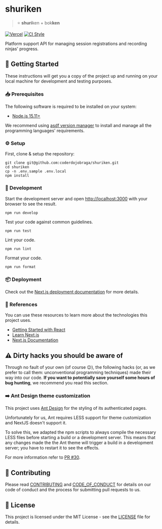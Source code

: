 [contributing]: CONTRIBUTING.md
[code_of_conduct]: CODE_OF_CONDUCT.md
[license]: LICENSE.txt
[vercel-status]: http://therealsujitk-vercel-badge.vercel.app/?app=coderdojo-braga
[deploy-url]: https://coderdojo-braga.vercel.app
[style-status]: https://github.com/coderdojobraga/shuriken/actions/workflows/style.yml/badge.svg
[style-workflow]: https://github.com/coderdojobraga/shuriken/actions/workflows/style.yml

# shuriken

> :star: **shuri**ken + bok**ken**

[![Vercel][vercel-status]][deploy-url]
[![CI Style][style-status]][style-workflow]

Platform support API for managing session registrations and recording ninjas'
progress.

## :rocket: Getting Started

These instructions will get you a copy of the project up and running on your
local machine for development and testing purposes.

### :inbox_tray: Prerequisites

The following software is required to be installed on your system:

- [Node.js 15.11+](https://nodejs.org/en/download/)

We recommend using [asdf version
manager](https://asdf-vm.com/#/core-manage-asdf?id=install) to install and
manage all the programming languages' requirements.

### :gear: Setup

First, clone & setup the repository:

```
git clone git@github.com:coderdojobraga/shuriken.git
cd shuriken
cp -n .env.sample .env.local
npm install
```

### :hammer: Development

Start the development server and open
[http://localhost:3000](http://localhost:3000) with your browser to see the
result.

```
npm run develop
```

Test your code against common guidelines.

```
npm run test
```

Lint your code.

```
npm run lint
```

Format your code.

```
npm run format
```

### :package: Deployment

Check out the [Next.js deployment
documentation](https://nextjs.org/docs/deployment) for more details.

### :link: References

You can use these resources to learn more about the technologies this project
uses.

- [Getting Started with React](https://reactjs.org/docs/getting-started.html)
- [Learn Next.js](https://nextjs.org/learn)
- [Next.js Documentation](https://nextjs.org/docs)

## :warning: Dirty hacks you should be aware of

Through no fault of your own (of course :wink:), the following hacks (or, as we prefer to call them: unconventional programming techniques) made their way into our code. **If you want to potentially save yourself some hours of bug hunting**, we recommend you read this section.

### :arrow_right: Ant Design theme customization

This project uses [Ant Design](https://ant.design/) for the styling of its authenticated pages.

Unfortunately for us, Ant requires LESS support for theme customization and NextJS doesn't support it.

To solve this, we adapted the npm scripts to always compile the necessary LESS files before starting a build or a development server. This means that any changes made the the Ant theme will trigger a build in a development server; you have to restart it to see the effects.

For more information refer to [PR #30](https://github.com/coderdojobraga/shuriken/pull/30).

## :handshake: Contributing

Please read [CONTRIBUTING][contributing] and [CODE_OF_CONDUCT][code_of_conduct]
for details on our code of conduct and the process for submitting pull requests
to us.

## :memo: License

This project is licensed under the MIT License - see the [LICENSE][license]
file for details.
